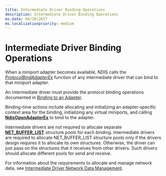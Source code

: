 ```yaml
---
title: Intermediate Driver Binding Operations
description: Intermediate Driver Binding Operations
ms.date: 04/20/2017
ms.localizationpriority: medium
---
```


# Intermediate Driver Binding Operations





When a miniport adapter becomes available, NDIS calls the [*ProtocolBindAdapterEx*](/windows-hardware/drivers/ddi/ndis/nc-ndis-protocol_bind_adapter_ex) function of any intermediate driver that can bind to that miniport adapter.

An intermediate driver must provide the protocol binding operations documented in [Binding to an Adapter](binding-to-an-adapter.md).

Binding-time actions include allocating and initializing an adapter-specific context area for the binding, initializing any virtual miniports, and calling [**NdisOpenAdapterEx**](/windows-hardware/drivers/ddi/ndis/nf-ndis-ndisopenadapterex) to bind to the adapter.

Intermediate drivers are not required to allocate separate [**NET\_BUFFER\_LIST**](/windows-hardware/drivers/ddi/nbl/ns-nbl-net_buffer_list) structure pools for each binding. Intermediate drivers are required to allocate NET\_BUFFER\_LIST structure pools only if the drivers design requires it to allocate its own structures. Otherwise, the driver can just pass on the structures that it receives from other drivers. Such drivers should allocate different pools for send and receive.

For information about the requirements to allocate and manage network data, see [Intermediate Driver Network Data Management](intermediate-driver-network-data-management.md).

 

